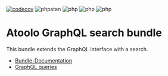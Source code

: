 [![codecov](https://codecov.io/gh/sitepark/atoolo-graphql-search-bundle/graph/badge.svg?token=MzRmUFtlBf)](https://codecov.io/gh/sitepark/atoolo-graphql-search-bundle)
![phpstan](https://img.shields.io/badge/PHPStan-level%209-brightgreen)
![php](https://img.shields.io/badge/PHP-8.1-blue)
![php](https://img.shields.io/badge/PHP-8.2-blue)
![php](https://img.shields.io/badge/PHP-8.3-blue)

# Atoolo GraphQL search bundle

This bundle extends the GraphQL interface with a search.

- [Bundle-Documentation](https://sitepark.github.io/atoolo-docs/develop/bundles/graphql-search/)
- [GraphQL queries](https://sitepark.github.io/atoolo-docs/develop/graphql/search/)

